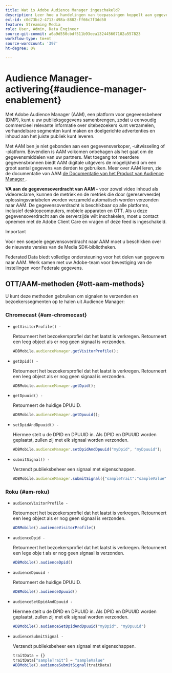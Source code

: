 ```yaml
---
title: Wat is Adobe Audience Manager ingeschakeld?
description: Leer hoe u handelingen van toepassingen koppelt aan gegevens voor mediatracering zonder dat u extra verwerkingsregels en aangepaste variabelen nodig hebt.
exl-id: c0d73bc2-4713-498a-8882-ff66c7f3dd50
feature: Streaming Media
role: User, Admin, Data Engineer
source-git-commit: a6a9d550cbdf511b93eea132445607102a557823
workflow-type: tm+mt
source-wordcount: '397'
ht-degree: 0%

---
```


# Audience Manager-activering{#audience-manager-enablement}

Met Adobe Audience Manager (AAM), een platform voor gegevensbeheer (DMP), kunt u uw publieksgegevens samenbrengen, zodat u eenvoudig commercieel relevante informatie over sitebezoekers kunt verzamelen, verhandelbare segmenten kunt maken en doelgerichte advertenties en inhoud aan het juiste publiek kunt leveren.

Met AAM ben je niet gebonden aan een gegevensverkoper, -uitwisseling of -platform. Bovendien is AAM volkomen onbehagen als het gaat om de gegevensmiddelen van uw partners. Met toegang tot meerdere gegevensbronnen biedt AAM digitale uitgevers de mogelijkheid om een groot aantal gegevens van derden te gebruiken. Meer over AAM leren, zie de documentatie van AAM [ de Documentatie van het Product van Audience Manager ](https://experienceleague.adobe.com/docs/audience-manager/user-guide/aam-home.html).

**VA aan de gegevensoverdracht van AAM -** voor zowel video inhoud als videoreclame, kunnen de metriek en de metriek die door (gereserveerde) oplossingsvariabelen worden verzameld automatisch worden verzonden naar AAM. De gegevensoverdracht is beschikbaar op alle platforms, inclusief desktopcomputers, mobiele apparaten en OTT. Als u deze gegevensoverdracht aan de serverzijde wilt inschakelen, moet u contact opnemen met de Adobe Client Care en vragen of deze feed is ingeschakeld.

>[!IMPORTANT]
>
>Voor een soepele gegevensoverdracht naar AAM moet u beschikken over de nieuwste versies van de Media SDK-bibliotheken.

Federated Data biedt volledige ondersteuning voor het delen van gegevens naar AAM. Werk samen met uw Adobe-team voor bevestiging van de instellingen voor Federale gegevens.

## OTT/AAM-methoden {#ott-aam-methods}

U kunt deze methoden gebruiken om signalen te verzenden en bezoekerssegmenten op te halen uit Audience Manager:

### Chromecast {#am-chromecast}

* `getVisitorProfile() -`

  Retourneert het bezoekersprofiel dat het laatst is verkregen. Retourneert een leeg object als er nog geen signaal is verzonden.

  ```js
  ADBMobile.audienceManager.getVisitorProfile();
  ```

* `getDpid() -`

  Retourneert het bezoekersprofiel dat het laatst is verkregen. Retourneert een leeg object als er nog geen signaal is verzonden.

  ```js
  ADBMobile.audienceManager.getDpid();
  ```

* `getDpuuid() -`

  Retourneert de huidige DPUUID.

  ```js
  ADBMobile.audienceManager.getDpuuid();
  ```

* `setDpidAndDpuuid() -`

  Hiermee stelt u de DPID en DPUUID in. Als DPID en DPUUID worden geplaatst, zullen zij met elk signaal worden verzonden.

  ```js
  ADBMobile.audienceManager.setDpidAndDpuuid("myDpid", "myDpuuid");
  ```

* `submitSignal() -`

  Verzendt publieksbeheer een signaal met eigenschappen.

  ```js
  ADBMobile.audienceManager.submitSignal({"sampleTrait":"sampleValue"});
  ```

### Roku {#am-roku}

* `audienceVisitorProfile -`

  Retourneert het bezoekersprofiel dat het laatst is verkregen. Retourneert een leeg object als er nog geen signaal is verzonden.

  ```js
  ADBMobile().audienceVisitorProfile()
  ```

* `audienceDpid -`

  Retourneert het bezoekersprofiel dat het laatst is verkregen. Retourneert een lege obje t als er nog geen signaal is verzonden.

  ```js
  ADBMobile().audienceDpid()
  ```

* `audienceDpuuid -`

  Retourneert de huidige DPUUID.

  ```js
  ADBMobile().audienceDpuuid()
  ```

* `audienceSetDpidAndDpuuid -`

  Hiermee stelt u de DPID en DPUUID in. Als DPID en DPUUID worden geplaatst, zullen zij met elk signaal worden verzonden.

  ```js
  ADBMobile().audienceSetDpidAndDpuuid("myDpid", "myDpuuid")
  ```

* `audienceSubmitSignal -`

  Verzendt publieksbeheer een signaal met eigenschappen.

  ```js
  traitData = {}
  traitData["sampleTrait"] = "sampleValue"
  ADBMobile().audienceSubmitSignal(traitData)
  ```
